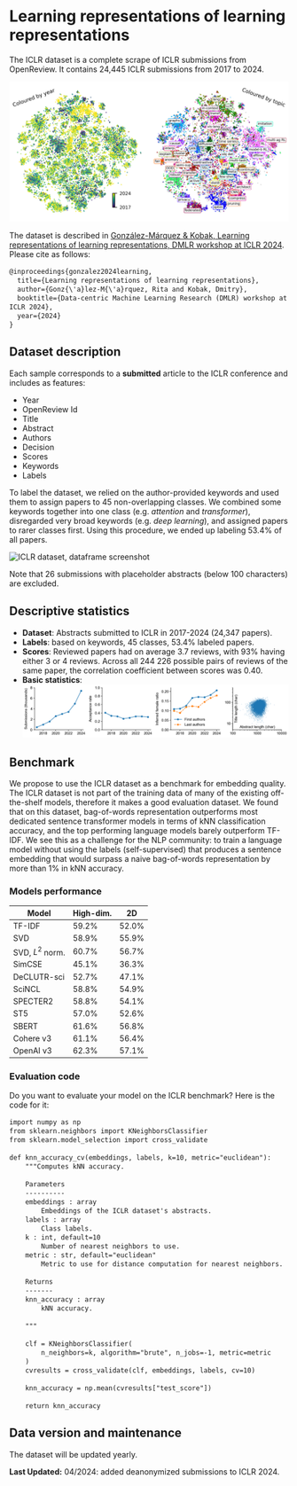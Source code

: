 # Learning representations of learning representations

The ICLR dataset is a complete scrape of ICLR submissions from OpenReview. It contains 24,445 ICLR submissions from 2017 to 2024.

![ICLR dataset, SBERT embedding](/results/figures/embedding.png)

The dataset is described in [González-Márquez & Kobak, Learning representations of learning representations, DMLR workshop at ICLR 2024](https://arxiv.org/abs/2404.08403). Please cite as follows:

```
@inproceedings{gonzalez2024learning,
  title={Learning representations of learning representations},
  author={Gonz{\'a}lez-M{\'a}rquez, Rita and Kobak, Dmitry},
  booktitle={Data-centric Machine Learning Research (DMLR) workshop at ICLR 2024},
  year={2024}
}
```

## Dataset description
Each sample corresponds to a **submitted** article to the ICLR conference and includes as features:
-  Year
-  OpenReview Id
-  Title
-  Abstract
-  Authors
-  Decision
-  Scores
-  Keywords
-  Labels
  
To label the dataset, we relied on the author-provided keywords and used them to assign papers to 45 non-overlapping classes. We combined some keywords together into one class (e.g. *attention* and *transformer*), disregarded very broad keywords (e.g. *deep learning*), and assigned papers to rarer classes first. Using this procedure, we ended up labeling 53.4% of all papers.

![ICLR dataset, dataframe screenshot](https://github.com/berenslab/iclr-dataset/assets/82372364/2fa62933-7a71-4231-b009-31ababd88a50)

Note that 26 submissions with placeholder abstracts (below 100 characters) are excluded.

## Descriptive statistics
- **Dataset**: Abstracts submitted to ICLR in 2017-2024 (24,347 papers).
- **Labels**: based on keywords, 45 classes, 53.4% labeled papers.
- **Scores**: Reviewed papers had on average 3.7 reviews, with 93% having either 3 or 4 reviews. Across all 244 226 possible pairs of reviews of the same paper, the correlation coefficient between scores was 0.40.
- **Basic statistics**:
![ICLR dataset, summary statistics](/results/figures/summary-stats.png)

## Benchmark
We propose to use the ICLR dataset as a benchmark for embedding quality. The ICLR dataset is not part of the training data of many of the existing off-the-shelf models, therefore it makes a good evaluation dataset. 
We found that on this dataset, bag-of-words representation outperforms most dedicated sentence transformer models in terms of kNN classification accuracy, and the top performing language models barely outperform TF-IDF. We
see this as a challenge for the NLP community: to train a language model without using the labels (self-supervised) that produces a sentence embedding that would surpass a naive bag-of-words representation by more than 1% in kNN accuracy.
### Models performance

| **Model**        | **High-dim.** | **2D** |
|------------------|---------------|--------|
| TF-IDF           | 59.2%         | 52.0%  |
| SVD              | 58.9%         | 55.9%  |
| SVD, $L^2$ norm. | 60.7%         | 56.7%  |
| SimCSE           | 45.1%         | 36.3%  |
| DeCLUTR-sci      | 52.7%         | 47.1%  |
| SciNCL           | 58.8%         | 54.9%  |
| SPECTER2         | 58.8%         | 54.1%  |
| ST5              | 57.0%         | 52.6%  |
| SBERT            | 61.6%         | 56.8%  |
| Cohere v3        | 61.1%         | 56.4%  |
| OpenAI v3        | 62.3%         | 57.1%  |

### Evaluation code
Do you want to evaluate your model on the ICLR benchmark? Here is the code for it:
```
import numpy as np
from sklearn.neighbors import KNeighborsClassifier
from sklearn.model_selection import cross_validate

def knn_accuracy_cv(embeddings, labels, k=10, metric="euclidean"):
    """Computes kNN accuracy.

    Parameters
    ----------
    embeddings : array
        Embeddings of the ICLR dataset's abstracts.
    labels : array
        Class labels.
    k : int, default=10
        Number of nearest neighbors to use.
    metric : str, default="euclidean"
        Metric to use for distance computation for nearest neighbors.

    Returns
    -------
    knn_accuracy : array
        kNN accuracy.

    """

    clf = KNeighborsClassifier(
        n_neighbors=k, algorithm="brute", n_jobs=-1, metric=metric
    )
    cvresults = cross_validate(clf, embeddings, labels, cv=10)

    knn_accuracy = np.mean(cvresults["test_score"])

    return knn_accuracy
```


## Data version and maintenance
The dataset will be updated yearly.

**Last Updated:** 04/2024: added deanonymized submissions to ICLR 2024.


